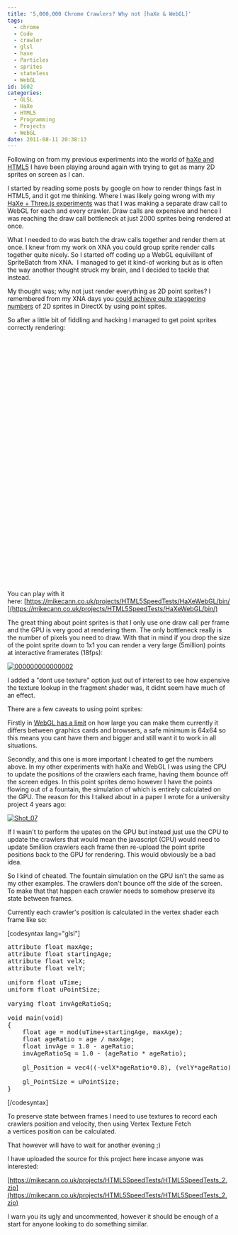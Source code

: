 ```yaml
---
title: '5,000,000 Chrome Crawlers? Why not [haXe & WebGL]'
tags:
  - chrome
  - Code
  - crawler
  - glsl
  - haxe
  - Particles
  - sprites
  - stateless
  - WebGL
id: 1602
categories:
  - GLSL
  - HaXe
  - HTML5
  - Programming
  - Projects
  - WebGL
date: 2011-08-11 20:38:13
---
```


Following on from my previous experiments into the world of [haXe and HTML5](https://mikecann.co.uk/personal-project/more-html5-haxe-speed-tests/) I have been playing around again with trying to get as many 2D sprites on screen as I can.

<!--more-->

I started by reading some posts by google on how to render things fast in HTML5, and it got me thinking. Where I was likely going wrong with my[ HaXe + Three.js experiments](https://mikecann.co.uk/personal-project/chrome-crawler-haxe-three-js-webgl-and-2d-sprites/) was that I was making a separate draw call to WebGL for each and every crawler. Draw calls are expensive and hence I was reaching the draw call bottleneck at just 2000 sprites being rendered at once.

What I needed to do was batch the draw calls together and render them at once. I knew from my work on XNA you could group sprite render calls together quite nicely. So I started off coding up a WebGL equivillant of SpriteBatch from XNA.  I managed to get it kind-of working but as is often the way another thought struck my brain, and I decided to tackle that instead.

My thought was; why not just render everything as 2D point sprites? I remembered from my XNA days you [could achieve quite staggering numbers](https://mikecann.co.uk/university-projects/xnagpuparticles-1000000-dynamic-particles/) of 2D sprites in DirectX by using point spites.

So after a little bit of fiddling and hacking I managed to get point sprites correctly rendering:

<object width="700" height="555" classid="clsid:d27cdb6e-ae6d-11cf-96b8-444553540000" codebase="https://download.macromedia.com/pub/shockwave/cabs/flash/swflash.cab#version=6,0,40,0"><param name="allowFullScreen" value="true" /><param name="allowscriptaccess" value="always" /><param name="src" value="https://www.youtube.com/v/KhIT9yNEb8g?version=3&amp;hl=en_GB" /><param name="allowfullscreen" value="true" /><embed width="700" height="555" type="application/x-shockwave-flash" src="https://www.youtube.com/v/KhIT9yNEb8g?version=3&amp;hl=en_GB" allowFullScreen="true" allowscriptaccess="always" allowfullscreen="true" /></object>

You can play with it here: [https://mikecann.co.uk/projects/HTML5SpeedTests/HaXeWebGL/bin/](https://mikecann.co.uk/projects/HTML5SpeedTests/HaXeWebGL/bin/)

The great thing about point sprites is that I only use one draw call per frame and the GPU is very good at rendering them. The only bottleneck really is the number of pixels you need to draw. With that in mind if you drop the size of the point sprite down to 1x1 you can render a very large (5million) points at interactive framerates (18fps):

[![](https://mikecann.co.uk/wp-content/uploads/2011/08/000000000000002.jpg "000000000000002")](https://mikecann.co.uk/wp-content/uploads/2011/08/000000000000002.jpg)

I added a "dont use texture" option just out of interest to see how expensive the texture lookup in the fragment shader was, it didnt seem have much of an effect.

There are a few caveats to using point sprites:

Firstly in [WebGL has a limit](https://github.com/mrdoob/three.js/issues/293) on how large you can make them currently it differs between graphics cards and browsers, a safe minimum is 64x64 so this means you cant have them and bigger and still want it to work in all situations.

Secondly, and this one is more important I cheated to get the numbers above. In my other experiments with haXe and WebGL I was using the CPU to update the positions of the crawlers each frame, having them bounce off the screen edges. In this point sprites demo however I have the points flowing out of a fountain, the simulation of which is entirely calculated on the GPU. The reason for this I talked about in a paper I wrote for a university project 4 years ago:

[![](https://mikecann.co.uk/wp-content/uploads/2011/08/Shot_07.png "Shot_07")](https://mikecann.co.uk/wp-content/uploads/2011/08/Shot_07.png)

If I wasn't to perform the upates on the GPU but instead just use the CPU to update the crawlers that would mean the javascript (CPU) would need to update 5million crawlers each frame then re-upload the point sprite positions back to the GPU for rendering. This would obviously be a bad idea.

So I kind of cheated. The fountain simulation on the GPU isn't the same as my other examples. The crawlers don't bounce off the side of the screen. To make that that happen each crawler needs to somehow preserve its state between frames.

Currently each crawler's position is calculated in the vertex shader each frame like so:

[codesyntax lang="glsl"]
<pre>attribute float maxAge;
attribute float startingAge;
attribute float velX;
attribute float velY;

uniform float uTime;
uniform float uPointSize;

varying float invAgeRatioSq;

void main(void)
{
	float age = mod(uTime+startingAge, maxAge);
	float ageRatio = age / maxAge;
	float invAge = 1.0 - ageRatio;
	invAgeRatioSq = 1.0 - (ageRatio * ageRatio);

	gl_Position = vec4((-velX*ageRatio*0.8), (velY*ageRatio)+(-0.4*age*ageRatio)-0.5, 0., 1.);

	gl_PointSize = uPointSize;
}</pre>
[/codesyntax]

To preserve state between frames I need to use textures to record each crawlers position and velocity, then using Vertex Texture Fetch a vertices position can be calculated.

That however will have to wait for another evening ;)

I have uploaded the source for this project here incase anyone was interested:

[https://mikecann.co.uk/projects/HTML5SpeedTests/HTML5SpeedTests_2.zip](https://mikecann.co.uk/projects/HTML5SpeedTests/HTML5SpeedTests_2.zip)

I warn you its ugly and uncommented, however it should be enough of a start for anyone looking to do something similar.